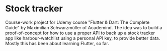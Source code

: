 # Stock tracker

Course-work project for Udemy course "Flutter & Dart: The Complete Guide" by Maximilian Schwarzmüller of Academind. The idea was to build a proof-of-concept for how to use a proper API to back up a stock tracker app like harbour-watchlist using a  personal API key, to provide better data. Mostly this has been about learning Flutter, so far.
